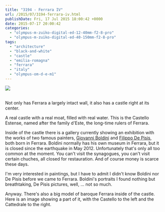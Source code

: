 ```yaml
---
title: "3194 - Ferrara IV"
url: /2015/07/3194-ferrara-iv.html
publishDate: Fri, 17 Jul 2015 18:00:42 +0000
date: 2015-07-17 20:00:42
categories: 
  - "olympus-m-zuiko-digital-ed-12-40mm-f2-8-pro"
  - "olympus-m-zuiko-digital-ed-40-150mm-f2-8-pro"
tags: 
  - "architecture"
  - "black-and-white"
  - "castle"
  - "emilia-romagna"
  - "ferrara"
  - "italy"
  - "olympus-om-d-e-m1"
---
```

<div class="container">
<div class="center"><a target="_blank" href="https://d25zfm9zpd7gm5.cloudfront.net/1200x1200/2015/20150614_165114_lr.jpg"><img src="https://d25zfm9zpd7gm5.cloudfront.net/0600x0600/2015/20150614_165114_lr.jpg" /></a></div>
</div>
<br />

Not only has Ferrara a largely intact wall, it also has a castle right at its center. 

<a target="_blank" href="https://d25zfm9zpd7gm5.cloudfront.net/1200x1200/2015/20150614_165041_lr.jpg"><img style="margin: 0pt 0px 0pt 10px; float: right;" src="https://d25zfm9zpd7gm5.cloudfront.net/0150x0150/2015/20150614_165041_lr.jpg" alt="" border="0" /></a> A real castle with a real moat, filled with real water. This is the Castello Estense, named after the family d'Este, the long-time rulers of Ferrara. 

<a target="_blank" href="https://d25zfm9zpd7gm5.cloudfront.net/1200x1200/2015/20150614_162538_lr.jpg"><img style="margin: 0pt 10px 0pt 0px; float: left;" src="https://d25zfm9zpd7gm5.cloudfront.net/0150x0150/2015/20150614_162538_lr.jpg" alt="" border="0" /></a> Inside of the castle there is a gallery currently showing an exhibition with the works of two famous painters, <a href="https://en.wikipedia.org/wiki/Giovanni_Boldini" target="_blank">Giovanni Boldini</a> and <a href="https://en.wikipedia.org/wiki/Filippo_De_Pisis" target="_blank">Filippo De Pisis</a>, both born in Ferrara. Boldini normally has his own museum in Ferrara, but it is closed since the earthquake in May 2012. Unfortunately that's only all too common at the moment. You can't visit the synagogues, you can't visit certain chuches, all closed for restauration. And of course money is scarce these days.

I'm very interested in paintings, but I have to admit I didn't know Boldini nor De Pisis before we came to Ferrara. Boldini's portraits I found nothing but breathtaking, De Pisis pictures, well, ... not so much. 

<a target="_blank" href="https://d25zfm9zpd7gm5.cloudfront.net/1200x1200/2015/20150614_171311_lr.jpg"><img style="margin: 0pt 0px 0pt 10px; float: right;" src="https://d25zfm9zpd7gm5.cloudfront.net/0150x0150/2015/20150614_171311_lr.jpg" alt="" border="0" /></a> Anyway. There's also a big model of baroque Ferrara inside of the castle. Here is an image showing a part of it, with the Castello to the left and the Cattedrale to the right.


